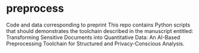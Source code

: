 # preprocess
Code and data corresponding to preprint
This repo contains Python scripts that should demonstrates the toolchain described in the manuscript entitled: Transforming Sensitive Documents into Quantitative Data: An AI-Based Preprocessing Toolchain for Structured and Privacy-Conscious Analysis.
